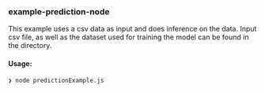 ### example-prediction-node

This example uses a csv data as input and does inference on the data. Input csv file, as well as the dataset used for training the model can be found in the directory.

#### Usage:

```
❯ node predictionExample.js
```